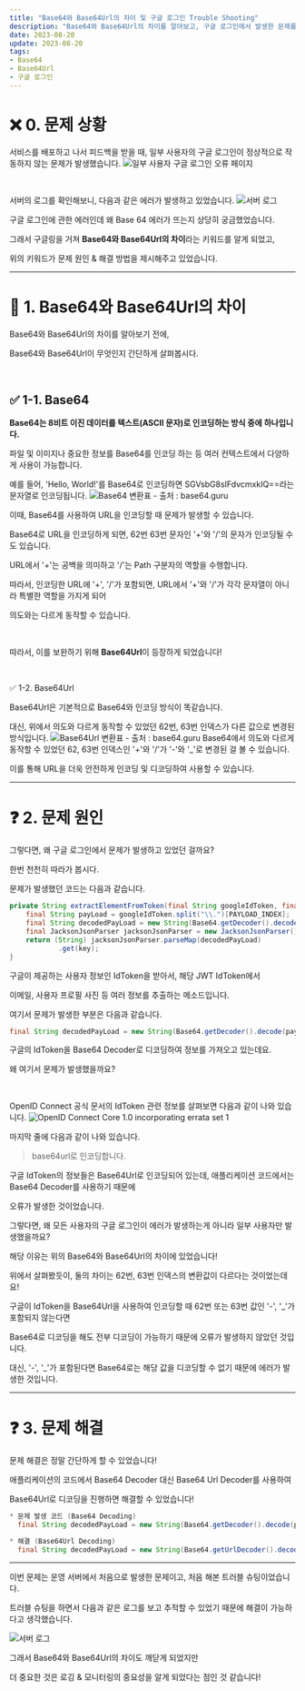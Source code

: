 ```yaml
---
title: "Base64와 Base64Url의 차이 및 구글 로그인 Trouble Shooting"
description: "Base64와 Base64Url의 차이를 알아보고, 구글 로그인에서 발생한 문제를 어떻게 해결했는지 알아봅시다."
date: 2023-08-20
update: 2023-08-20
tags:
- Base64
- Base64Url
- 구글 로그인
---
```



# ❌ 0. 문제 상황

서비스를 배포하고 나서 피드백을 받을 때, 일부 사용자의 구글 로그인이 정상적으로 작동하지 않는 문제가 발생했습니다.
![일부 사용자 구글 로그인 오류 페이지](./images/img.png)


<br>

서버의 로그를 확인해보니, 다음과 같은 에러가 발생하고 있었습니다.
![서버 로그](./images/img_1.png)

구글 로그인에 관한 에러인데 왜 Base 64 에러가 뜨는지 상당히 궁금했었습니다.

그래서 구글링을 거쳐 **Base64와 Base64Url의 차이**라는 키워드를 알게 되었고,

위의 키워드가 문제 원인 & 해결 방법을 제시해주고 있었습니다.

---

# 📘 1. Base64와 Base64Url의 차이

Base64와 Base64Url의 차이를 알아보기 전에,

Base64와 Base64Url이 무엇인지 간단하게 살펴봅시다.

<br>

## ✅ 1-1. Base64


**Base64는 8비트 이진 데이터를 텍스트(ASCII 문자)로 인코딩하는 방식 중에 하나입니다.**

파일 및 이미지나 중요한 정보를 Base64를 인코딩 하는 등 여러 컨텍스트에서 다양하게 사용이 가능합니다.



예를 들어, 'Hello, World!'를 Base64로 인코딩하면 SGVsbG8sIFdvcmxkIQ==라는 문자열로 인코딩됩니다.
![Base64 변환표 - 출처 : base64.guru](./images/img_2.png)

이때, Base64를 사용하여 URL을 인코딩할 때 문제가 발생할 수 있습니다.



Base64로 URL을 인코딩하게 되면, 62번 63번 문자인 '+'와 '/'의 문자가 인코딩될 수도 있습니다.

URL에서 '+'는 공백을 의미하고 '/'는 Path 구분자의 역할을 수행합니다.

따라서, 인코딩한 URL에 '+', '/'가 포함되면, URL에서 '+'와 '/'가 각각 문자열이 아니라 특별한 역할을 가지게 되어

의도와는 다르게 동작할 수 있습니다.

<br>

따라서, 이를 보완하기 위해 **Base64Url**이 등장하게 되었습니다!


<br>

✅ 1-2. Base64Url

Base64Url은 기본적으로 Base64와 인코딩 방식이 똑같습니다.

대신, 위에서 의도와 다르게 동작할 수 있었던 62번, 63번 인덱스가 다른 값으로 변경된 방식입니다.
![Base64Url 변환표 - 출처 : base64.guru](./images/img_3.png)
Base64에서 의도와 다르게 동작할 수 있었던 62, 63번 인덱스인 '+'와 '/'가 '-'와 '_'로 변경된 걸 볼 수 있습니다.

이를 통해 URL을 더욱 안전하게 인코딩 및 디코딩하여 사용할 수 있습니다.

---

# ❓ 2. 문제 원인

그렇다면, 왜 구글 로그인에서 문제가 발생하고 있었던 걸까요?



한번 천천히 따라가 봅시다.

문제가 발생했던 코드는 다음과 같습니다.

```java
private String extractElementFromToken(final String googleIdToken, final String key) {
    final String payLoad = googleIdToken.split("\\.")[PAYLOAD_INDEX];
    final String decodedPayLoad = new String(Base64.getDecoder().decode(payLoad));
    final JacksonJsonParser jacksonJsonParser = new JacksonJsonParser();
    return (String) jacksonJsonParser.parseMap(decodedPayLoad)
            .get(key);
}
```

구글이 제공하는 사용자 정보인 IdToken을 받아서, 해당 JWT IdToken에서

이메일, 사용자 프로필 사진 등 여러 정보를 추출하는 메소드입니다.



여기서 문제가 발생한 부분은 다음과 같습니다. 
```java
final String decodedPayLoad = new String(Base64.getDecoder().decode(payLoad));
```
구글의 IdToken을 Base64 Decoder로 디코딩하여 정보를 가져오고 있는데요.

왜 여기서 문제가 발생했을까요?

<br>

OpenID Connect 공식 문서의 IdToken 관련 정보를 살펴보면 다음과 같이 나와 있습니다.
![OpenID Connect Core 1.0 incorporating errata set 1](./images/img_4.png)

마지막 줄에 다음과 같이 나와 있습니다.

> base64url로 인코딩합니다.

구글 IdToken의 정보들은 Base64Url로 인코딩되어 있는데, 애플리케이션 코드에서는 Base64 Decoder를 사용하기 때문에

오류가 발생한 것이었습니다.



그렇다면, 왜 모든 사용자의 구글 로그인이 에러가 발생하는게 아니라 일부 사용자만 발생했을까요?

해당 이유는 위의 Base64와 Base64Url의 차이에 있었습니다!

위에서 살펴봤듯이, 둘의 차이는 62번, 63번 인덱스의 변환값이 다르다는 것이었는데요!



구글이 IdToken을 Base64Url을 사용하여 인코딩할 때 62번 또는 63번 값인 '-', '_'가 포함되지 않는다면

Base64로 디코딩을 해도 전부 디코딩이 가능하기 때문에 오류가 발생하지 않았던 것입니다.



대신, '-', '_'가 포함된다면 Base64로는 해당 값을 디코딩할 수 없기 때문에 에러가 발생한 것입니다.

---

# ❓ 3. 문제 해결

문제 해결은 정말 간단하게 할 수 있었습니다!

애플리케이션의 코드에서 Base64 Decoder 대신 Base64 Url Decoder를 사용하여

Base64Url로 디코딩을 진행하면 해결할 수 있었습니다!

```java
* 문제 발생 코드 (Base64 Decoding)
  final String decodedPayLoad = new String(Base64.getDecoder().decode(payLoad));

* 해결 (Base64Url Decoding)
  final String decodedPayLoad = new String(Base64.getUrlDecoder().decode(payLoad));
```


---


이번 문제는 운영 서버에서 처음으로 발생한 문제이고, 처음 해본 트러블 슈팅이었습니다.

트러블 슈팅을 하면서 다음과 같은 로그를 보고 추적할 수 있었기 때문에 해결이 가능하다고 생각했습니다.

![서버 로그](./images/img_1.png)

그래서 Base64와 Base64Url의 차이도 깨닫게 되었지만

더 중요한 것은 로깅 & 모니터링의 중요성을 알게 되었다는 점인 것 같습니다!
